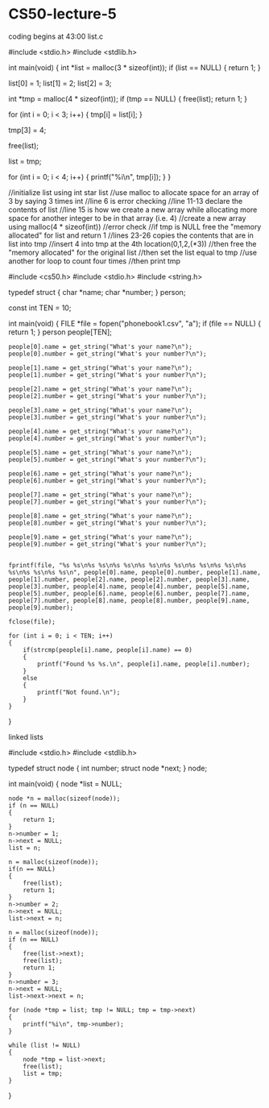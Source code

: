 # CS50-lecture-5

coding begins at 43:00
list.c

#include <stdio.h>
#include <stdlib.h>

int main(void)
{
   int *list = malloc(3 * sizeof(int));
   if (list == NULL)
   {
       return 1;
   }
   
   list[0] = 1;
   list[1] = 2;
   list[2] = 3;
   
   int *tmp = malloc(4 * sizeof(int));
   if (tmp == NULL)
   {
      free(list);
      return 1;
   }
   
   for (int i = 0; i < 3; i++)
   {
      tmp[i] = list[i];
   }
   
   tmp[3] = 4;
   
   free(list);
   
   list = tmp;
   
   for (int i = 0; i < 4; i++)
   {
      printf("%i\n", tmp[i]);
   }
}

//initialize list using int star list
//use malloc to allocate space for an array of 3 by saying 3 times int
//line 6 is error checking
//line 11-13 declare the contents of list
//line 15 is how we create a new array while allocating more space for another integer to be in that array (i.e. 4)
//create a new array using malloc(4 * sizeof(int))
//error check
//if tmp is NULL free the "memory allocated" for list and return 1
//lines 23-26 copies the contents that are in list into tmp 
//insert 4 into tmp at the 4th location(0,1,2,(*3))
//then free the "memory allocated" for the original list 
//then set the list equal to tmp
//use another for loop to count four times
//then print tmp


#include <cs50.h>
#include <stdio.h>
#include <string.h>

typedef struct
{
    char *name;
    char *number;
}
person;

const int TEN = 10;

int main(void)
{
    FILE *file = fopen("phonebook1.csv", "a");
    if (file == NULL)
    {
       return 1;
    }
    person people[TEN];
    
    people[0].name = get_string("What's your name?\n");
    people[0].number = get_string("What's your number?\n");
    
    people[1].name = get_string("What's your name?\n");
    people[1].number = get_string("What's your number?\n");
    
    people[2].name = get_string("What's your name?\n");
    people[2].number = get_string("What's your number?\n");
    
    people[3].name = get_string("What's your name?\n");
    people[3].number = get_string("What's your number?\n");
    
    people[4].name = get_string("What's your name?\n");
    people[4].number = get_string("What's your number?\n");
    
    people[5].name = get_string("What's your name?\n");
    people[5].number = get_string("What's your number?\n");
    
    people[6].name = get_string("What's your name?\n");
    people[6].number = get_string("What's your number?\n");
    
    people[7].name = get_string("What's your name?\n");
    people[7].number = get_string("What's your number?\n");
    
    people[8].name = get_string("What's your name?\n");
    people[8].number = get_string("What's your number?\n");
    
    people[9].name = get_string("What's your name?\n");
    people[9].number = get_string("What's your number?\n");
    
    
    fprintf(file, "%s %s\n%s %s\n%s %s\n%s %s\n%s %s\n%s %s\n%s %s\n%s %s\n%s %s\n%s %s\n", people[0].name, people[0].number, people[1].name, people[1].number, people[2].name, people[2].number, people[3].name, people[3].number, people[4].name, people[4].number, people[5].name, people[5].number, people[6].name, people[6].number, people[7].name, people[7].number, people[8].name, people[8].number, people[9].name, people[9].number);
    
    fclose(file);
    
    for (int i = 0; i < TEN; i++)
    {
        if(strcmp(people[i].name, people[i].name) == 0)
        {
            printf("Found %s %s.\n", people[i].name, people[i].number);
        }
        else
        {
            printf("Not found.\n");
        }
    }
}


linked lists

#include <stdio.h>
#include <stdlib.h>

typedef struct node
{
    int number;
    struct node *next;
}
node;

int main(void)
{
    node *list = NULL;
    
    node *n = malloc(sizeof(node));
    if (n == NULL)
    {
        return 1;
    }
    n->number = 1;
    n->next = NULL;
    list = n;
    
    n = malloc(sizeof(node));
    if(n == NULL)
    {
        free(list);
        return 1;
    }
    n->number = 2;
    n->next = NULL;
    list->next = n;
    
    n = malloc(sizeof(node));
    if (n == NULL)
    {
        free(list->next);
        free(list);
        return 1;
    }
    n->number = 3;
    n->next = NULL;
    list->next->next = n;
    
    for (node *tmp = list; tmp != NULL; tmp = tmp->next)
    {
        printf("%i\n", tmp->number);
    }
    
    while (list != NULL)
    {
        node *tmp = list->next;
        free(list);
        list = tmp;
    }
}


